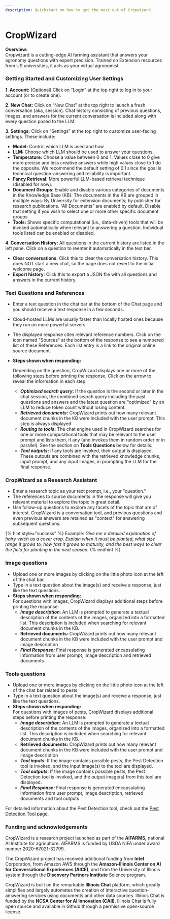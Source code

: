 ```yaml
---
description: Quickstart on how to get the most out of Cropwizard.
---
```


# CropWizard

**Overview:**\
Cropwizard is a cutting-edge AI farming assistant that answers your agronomy questions with expert precision. Trained on Extension resources from US universities, it acts as your virtual agronomist.

### **Getting Started and Customizing User Settings**

&#x20;**1. Account:** (Optional) Click on “Login” at the top right to log in to your account (or to create one).

&#x20;**2. New Chat:**  Click on “New Chat” at the top right to launch a fresh conversation (aka, session). Chat history consisting of previous questions, images, and answers for the current conversation is included along with every question posed to the LLM.

&#x20;**3. Settings:** Click on “Settings” at the top right to customize user-facing settings. These include:

* **Model:**  Control which LLM is used and how
* **LLM:**  Choose which LLM should be used to answer your questions.
* **Temperature:** Choose a value between 0 and 1.  Values close to 0 give more precise and less creative answers while high values close to 1 do the opposite. We recommend the default setting of 0.1 since the goal is technical question-answering and reliability is important.
* **Fancy Retrieval**:  More powerful LLM-based retrieval technique (disabled for now).
* **Document Groups**: Enable and disable various categories of documents in the Knowledge Base (KB). The documents in the KB are grouped in multiple ways: By University for extension documents; by publisher for research publications. “All Documents” are enabled by default. Disable that setting if you wish to select one or more other specific document groups
* **Tools:** Shows specific computational (i.e., data-driven) tools that will be invoked automatically when relevant to answering a question. Individual tools listed can be enabled or disabled.

&#x20;**4. Conversation History:**  All questions in the current history are listed in the left pane. Click on a question to reenter it automatically in the text bar.

* **Clear conversations**:  Click this to clear the conversation history. This does NOT start a new chat, so the page does not revert to the initial welcome page.
* **Export history**: Click this to export a JSON file with all questions and answers in the current history.

### **Text Questions and References**

* Enter a text question in the chat bar at the bottom of the Chat page and you should receive a text response in a few seconds.
* Cloud-hosted LLMs are usually faster than locally hosted ones because they run on more powerful servers.
* The displayed response cites relevant reference numbers. Click on the icon named "Sources" at the bottom of the response to see a numbered list of these References. Each list entry is a link to the original online source document.
*   **Steps shown when responding:**

    Depending on the question, CropWizard displays one or more of the following steps before printing the response. Click on the arrow to reveal the information in each step.

    * _**Optimized search query**_**:** If the question is the second or later in the chat session, the combined search query including the past questions and answers and the latest question are "optimized" by an LLM to reduce token count without losing content.
    * _**Retrieved documents**_**:** CropWizard prints out how many relevant document chunks in the KB were included with the user prompt. This step is always displayed
    * _**Routing to tools**_**:** The chat engine used in CropWizard searches for  one or more computational tools that may be relevant to the user prompt and lists them, if any (and invokes them in random order or in parallel). See the section on **Tools Questions** below for details.
    * _**Tool outputs**_**:** If any tools are invoked, their output is displayed. These outputs are combined with the retrieved knowledge chunks, input prompt, and any input images, in prompting the LLM for the final response.

### **CropWizard as a Research Assistant**

* Enter a research topic as your text prompt, i.e., your "question."
* The references to source documents in the response will give you relevant material to explore the topic in great detail.
* Use follow-up questions to explore any facets of the topic that are of interest. CropWizard is a conversation tool, and previous questions and even previous answers are retained as "context" for answering subsequent questions.

{% hint style="success" %}
Example: _Give me a detailed explanation of hairy vetch as a cover crop. Explain when it must be planted, what size range it grows to, how fast it grows to maturity, and the best ways to clear the field for planting in the next season._
{% endhint %}

### Image questions

* Upload one or more images by clicking on the little photo icon at the left of the chat bar.
* Type in a text question about the image(s) and receive a response, just like the text questions.
* **Steps shown when responding:**\
  For questions with images, CropWizard displays additional steps before printing the response:
  * _**Image description**_: An LLM is prompted to generate a textual description of the contents of the images, organized into a formatted list. This description is included when searching for relevant document chunks in the KB.
  * **Retrieved documents:** CropWizard prints out how many relevant document chunks in the KB were included with the user prompt and image description
  * _**Final Response:**_ Final response is generated encapsulating information from user prompt, image description and retrieved documents

### **Tools questions**

* Upload one or more images by clicking on the little photo icon at the left of the chat bar related to pests
* Type in a text question about the image(s) and receive a response, just like the text questions.
* **Steps shown when responding:**\
  For questions with images of pests, CropWizard displays additional steps before printing the response:
  * _**Image description**_: An LLM is prompted to generate a textual description of the contents of the images, organized into a formatted list. This description is included when searching for relevant document chunks in the KB.
  * **Retrieved documents:** CropWizard prints out how many relevant document chunks in the KB were included with the user prompt and image description
  * _**Tool inputs**_: If the image contains possible pests, the Pest Detection tool is invoked, and the input image(s) to the tool are displayed.
  * _**Tool outputs**_: If the image contains possible pests, the Pest Detection tool is invoked, and the output image(s) from this tool are displayed.
  * _**Final Response:**_ Final response is generated encapsulating information from user prompt, image description, retrieved documents and tool outputs

For detailed information about the Pest Detection tool, check out the [Pest Detection Tool page](https://app.gitbook.com/o/SfApyd80yHo8lLe0r7PA/s/vdrzNTxffjmyrhd2NKsD/~/changes/87/cropwizard/pest-detection-tool).

### Funding and acknowledgements

CropWizard is a research project launched as part of the **AIFARMS,** national AI Institute for agriculture. AIFARMS is funded by USDA NIFA under award number 2020-67021-32799.

The CropWizard project has received additional funding from **Intel** Corporation, from Amazon AWS through the **Amazon-Illinois Center on AI for Conversational Experiences (AICE)**, and from the University of Illinois system through the **Discovery Partners Institute** Science program.

CropWizard is built on the remarkable **Illinois Chat** platform, which greatly simplifies and largely automates the creation of interactive question-answering services using documents and other data sources. Illinois Chat is funded by the **NCSA Center for AI Innovation (CAII)**.  Illinois Chat is fully open source and available in Github through a permissive open-source license.
